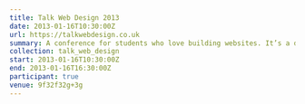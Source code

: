 ```yaml
---
title: Talk Web Design 2013
date: 2013-01-16T10:30:00Z
url: https://talkwebdesign.co.uk
summary: A conference for students who love building websites. It’s a day of talks on inspiration, design and web and it’s free.
collection: talk_web_design
start: 2013-01-16T10:30:00Z
end: 2013-01-16T16:30:00Z
participant: true
venue: 9f32f32g+3g
---
```

